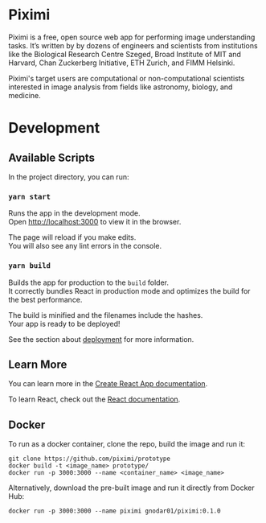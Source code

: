 # Piximi

Piximi is a free, open source web app for performing image understanding tasks. It’s written by by dozens of engineers and scientists from institutions like the Biological Research Centre Szeged, Broad Institute of MIT and Harvard, Chan Zuckerberg Initiative, ETH Zurich, and FIMM Helsinki. 

Piximi's target users are computational or non-computational scientists interested in image analysis from fields like astronomy, biology, and medicine. 

# Development

## Available Scripts

In the project directory, you can run:

### `yarn start`

Runs the app in the development mode.<br />
Open [http://localhost:3000](http://localhost:3000) to view it in the browser.

The page will reload if you make edits.<br />
You will also see any lint errors in the console.

### `yarn build`

Builds the app for production to the `build` folder.<br />
It correctly bundles React in production mode and optimizes the build for the best performance.

The build is minified and the filenames include the hashes.<br />
Your app is ready to be deployed!

See the section about [deployment](https://facebook.github.io/create-react-app/docs/deployment) for more information.

## Learn More

You can learn more in the [Create React App documentation](https://facebook.github.io/create-react-app/docs/getting-started).

To learn React, check out the [React documentation](https://reactjs.org/).

## Docker

To run as a docker container, clone the repo, build the image and run it:

```
git clone https://github.com/piximi/prototype
docker build -t <image_name> prototype/
docker run -p 3000:3000 --name <container_name> <image_name>
```

Alternatively, download the pre-built image and run it directly from Docker Hub:

```
docker run -p 3000:3000 --name piximi gnodar01/piximi:0.1.0
```



